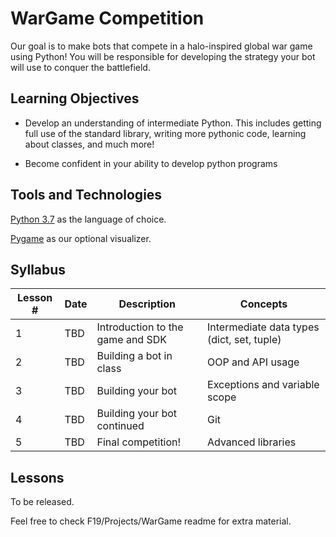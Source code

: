 # WarGame Competition
Our goal is to make bots that compete in a halo-inspired global war game using Python! You will be responsible for developing the strategy your bot will use to conquer the battlefield.

## Learning Objectives

- Develop an understanding of intermediate Python. This includes getting full use of the standard library, writing more pythonic code, learning about classes, and much more!

- Become confident in your ability to develop python programs

## Tools and Technologies

[Python 3.7](https://www.python.org/downloads/) as the language of choice.

[Pygame](https://www.pygame.org/wiki/GettingStarted/) as our optional visualizer.


## Syllabus

Lesson # | Date | Description | Concepts
--|--|--|--
1 | TBD | Introduction to the game and SDK | Intermediate data types (dict, set, tuple)
2 | TBD | Building a bot in class | OOP and API usage
3 | TBD | Building your bot | Exceptions and variable scope
4 | TBD | Building your bot continued | Git
5 | TBD | Final competition! | Advanced libraries

## Lessons
To be released.

Feel free to check F19/Projects/WarGame readme for extra material.
